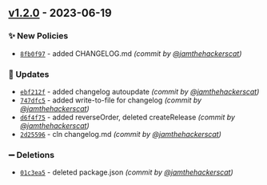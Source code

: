 

## [v1.2.0] - 2023-06-19
### :sparkles: New Policies
- [`8fb0f97`](https://github.com/jamthehackerscat/test/commit/8fb0f97016472b2616fdba2e88a1b9efd593f0cb) - added CHANGELOG.md *(commit by [@jamthehackerscat](https://github.com/jamthehackerscat))*

### :wrench: Updates
- [`ebf212f`](https://github.com/jamthehackerscat/test/commit/ebf212f77e646288eef79a5cf5b618c1dd6927ad) - added changelog autoupdate *(commit by [@jamthehackerscat](https://github.com/jamthehackerscat))*
- [`747dfc5`](https://github.com/jamthehackerscat/test/commit/747dfc5418cb79d85cbc92e1430dc1526a1d0996) - added write-to-file for changelog *(commit by [@jamthehackerscat](https://github.com/jamthehackerscat))*
- [`d6f4f75`](https://github.com/jamthehackerscat/test/commit/d6f4f75c2aeb5716bbc108f394f3283e7809d90f) - added reverseOrder, deleted createRelease *(commit by [@jamthehackerscat](https://github.com/jamthehackerscat))*
- [`2d25596`](https://github.com/jamthehackerscat/test/commit/2d25596c66bf36a9397fe6d1c528330ea6f9f8dd) - cln changelog.md *(commit by [@jamthehackerscat](https://github.com/jamthehackerscat))*

### :heavy_minus_sign: Deletions
- [`01c3ea5`](https://github.com/jamthehackerscat/test/commit/01c3ea52e998adae0d7045f6fcfbc3241dc499a2) - deleted package.json *(commit by [@jamthehackerscat](https://github.com/jamthehackerscat))*


[v1.2.0]: https://github.com/jamthehackerscat/test/compare/v1.1.0...v1.2.0